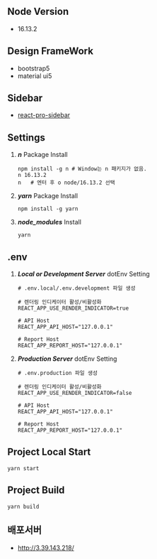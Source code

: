 ##  Node Version
* 16.13.2

## Design FrameWork
* bootstrap5
* material ui5

## Sidebar
* [react-pro-sidebar](https://github.com/azouaoui-med/react-pro-sidebar)

## Settings
1. ***n*** Package Install
    ```shell
    npm install -g n # Window는 n 패키지가 없음.
    n 16.13.2
    n   # 엔터 후 ο node/16.13.2 선택
    ```
2. ***yarn*** Package Install
    ```shell
    npm install -g yarn
    ```
3. ***node_modules*** Install
    ```shell
    yarn
    ```

## .env
1. ***Local or Development Server*** dotEnv Setting
    ```env
    # .env.local/.env.development 파일 생성
    
    # 렌더링 인디케이터 활성/비활성화
    REACT_APP_USE_RENDER_INDICATOR=true

    # API Host
    REACT_APP_API_HOST="127.0.0.1"

    # Report Host
    REACT_APP_REPORT_HOST="127.0.0.1"
    ```

2. ***Production Server*** dotEnv Setting
    ```env
    # .env.production 파일 생성
    
    # 렌더링 인디케이터 활성/비활성화
    REACT_APP_USE_RENDER_INDICATOR=false

    # API Host
    REACT_APP_API_HOST="127.0.0.1"

    # Report Host
    REACT_APP_REPORT_HOST="127.0.0.1"
    ```

## Project Local Start
```shell
yarn start
```

## Project Build
```shell
yarn build
```

## 배포서버
* http://3.39.143.218/
